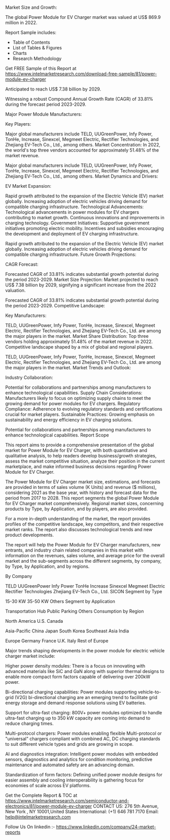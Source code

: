 Market Size and Growth:



The global Power Module for EV Charger market was valued at US$ 869.9 million in 2022.

Report Sample includes:
- Table of Contents
- List of Tables & Figures
- Charts
- Research Methodology

Get FREE Sample of this Report at https://www.intelmarketresearch.com/download-free-sample/81/power-module-ev-charger




Anticipated to reach US$ 7.38 billion by 2029.



Witnessing a robust Compound Annual Growth Rate (CAGR) of 33.81% during the forecast period 2023-2029.

Major Power Module Manufacturers:



Key Players:


Major global manufacturers include TELD, UUGreenPower, Infy Power, TonHe, Increase, Sinexcel, Megmeet Electric, Rectifier Technologies, and Zhejiang EV-Tech Co., Ltd., among others.
Market Concentration:
In 2022, the world's top three vendors accounted for approximately 51.48% of the market revenue.


Major global manufacturers include TELD, UUGreenPower, Infy Power, TonHe, Increase, Sinexcel, Megmeet Electric, Rectifier Technologies, and Zhejiang EV-Tech Co., Ltd., among others.
Market Dynamics and Drivers:



EV Market Expansion:


Rapid growth attributed to the expansion of the Electric Vehicle (EV) market globally.
Increasing adoption of electric vehicles driving demand for compatible charging infrastructure.
Technological Advancements:
Technological advancements in power modules for EV chargers contributing to market growth.
Continuous innovations and improvements in charging technology.
Government Initiatives:
Supportive government initiatives promoting electric mobility.
Incentives and subsidies encouraging the development and deployment of EV charging infrastructure.


Rapid growth attributed to the expansion of the Electric Vehicle (EV) market globally.
Increasing adoption of electric vehicles driving demand for compatible charging infrastructure.
Future Growth Projections:



CAGR Forecast:


Forecasted CAGR of 33.81% indicates substantial growth potential during the period 2023-2029.
Market Size Projection:
Market projected to reach US$ 7.38 billion by 2029, signifying a significant increase from the 2022 valuation.


Forecasted CAGR of 33.81% indicates substantial growth potential during the period 2023-2029.
Competitive Landscape:



Key Manufacturers:


TELD, UUGreenPower, Infy Power, TonHe, Increase, Sinexcel, Megmeet Electric, Rectifier Technologies, and Zhejiang EV-Tech Co., Ltd. are among the major players in the market.
Market Share Distribution:
Top three vendors holding approximately 51.48% of the market revenue in 2022.
Competitive landscape shaped by a mix of global and regional players.


TELD, UUGreenPower, Infy Power, TonHe, Increase, Sinexcel, Megmeet Electric, Rectifier Technologies, and Zhejiang EV-Tech Co., Ltd. are among the major players in the market.
Market Trends and Outlook:



Industry Collaboration:


Potential for collaborations and partnerships among manufacturers to enhance technological capabilities.
Supply Chain Considerations:
Manufacturers likely to focus on optimizing supply chains to meet the growing demand for power modules for EV chargers.
Regulatory Compliance:
Adherence to evolving regulatory standards and certifications crucial for market players.
Sustainable Practices:
Growing emphasis on sustainability and energy efficiency in EV charging solutions.


Potential for collaborations and partnerships among manufacturers to enhance technological capabilities.
Report Scope



This report aims to provide a comprehensive presentation of the global market for Power Module for EV Charger, with both quantitative and qualitative analysis, to help readers develop business/growth strategies, assess the market competitive situation, analyze their position in the current marketplace, and make informed business decisions regarding Power Module for EV Charger.



The Power Module for EV Charger market size, estimations, and forecasts are provided in terms of sales volume (K Units) and revenue ($ millions), considering 2021 as the base year, with history and forecast data for the period from 2017 to 2028. This report segments the global Power Module for EV Charger market comprehensively. Regional market sizes, concerning products by Type, by Application, and by players, are also provided.



For a more in-depth understanding of the market, the report provides profiles of the competitive landscape, key competitors, and their respective market ranks. The report also discusses technological trends and new product developments.



The report will help the Power Module for EV Charger manufacturers, new entrants, and industry chain related companies in this market with information on the revenues, sales volume, and average price for the overall market and the sub-segments across the different segments, by company, by Type, by Application, and by regions.

By Company



TELD
UUGreenPower
Infy Power
TonHe
Increase
Sinexcel
Megmeet Electric
Rectifier Technologies
Zhejiang EV-Tech Co., Ltd.
SICON
Segment by Type



15-30 KW
35-50 KW
Others
Segment by Application



Transportation Hub
Public Parking
Others
Consumption by Region



North America
U.S.
Canada


Asia-Pacific
China
Japan
South Korea
Southeast Asia
India


Europe
Germany
France
U.K.
Italy
Rest of Europe


Major trends shaping developments in the power module for electric vehicle charger market include:



Higher power density modules: There is a focus on innovating with advanced materials like SiC and GaN along with superior thermal designs to enable more compact form factors capable of delivering over 200kW power.

Bi-directional charging capabilities: Power modules supporting vehicle-to-grid (V2G) bi-directional charging are an emerging trend to facilitate grid energy storage and demand response solutions using EV batteries.

Support for ultra-fast charging: 800V+ power modules optimized to handle ultra-fast charging up to 350 kW capacity are coming into demand to reduce charging times.

Multi-protocol chargers: Power modules enabling flexible Multi-protocol or "universal" chargers compliant with combined AC, DC charging standards to suit different vehicle types and grids are growing in scope.

AI and diagnostics integration: Intelligent power modules with embedded sensors, diagnostics and analytics for condition monitoring, predictive maintenance and automated safety are an advancing domain.

Standardization of form factors: Defining unified power module designs for easier assembly and cooling interoperability is gathering focus for economies of scale across EV platforms.

Get the Complete Report & TOC at https://www.intelmarketresearch.com/semiconductor-and-electronics/81/power-module-ev-charger
CONTACT US:
276 5th Avenue, New York , NY 10001,United States
International: (+1) 646 781 7170
Email: help@intelmarketresearch.com

Follow Us On linkedin :- https://www.linkedin.com/company/24-market-reports
